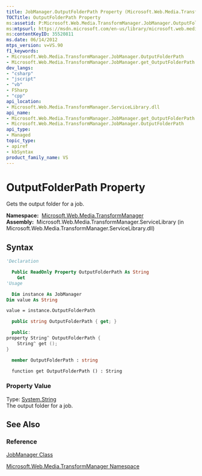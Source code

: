 ```yaml
---
title: JobManager.OutputFolderPath Property (Microsoft.Web.Media.TransformManager)
TOCTitle: OutputFolderPath Property
ms:assetid: P:Microsoft.Web.Media.TransformManager.JobManager.OutputFolderPath
ms:mtpsurl: https://msdn.microsoft.com/en-us/library/microsoft.web.media.transformmanager.jobmanager.outputfolderpath(v=VS.90)
ms:contentKeyID: 35520811
ms.date: 06/14/2012
mtps_version: v=VS.90
f1_keywords:
- Microsoft.Web.Media.TransformManager.JobManager.OutputFolderPath
- Microsoft.Web.Media.TransformManager.JobManager.get_OutputFolderPath
dev_langs:
- "csharp"
- "jscript"
- "vb"
- FSharp
- "cpp"
api_location:
- Microsoft.Web.Media.TransformManager.ServiceLibrary.dll
api_name:
- Microsoft.Web.Media.TransformManager.JobManager.get_OutputFolderPath
- Microsoft.Web.Media.TransformManager.JobManager.OutputFolderPath
api_type:
- Managed
topic_type:
- apiref
- kbSyntax
product_family_name: VS
---
```


# OutputFolderPath Property

Gets the output folder for a job.

**Namespace:**  [Microsoft.Web.Media.TransformManager](microsoft-web-media-transformmanager-namespace.md)  
**Assembly:**  Microsoft.Web.Media.TransformManager.ServiceLibrary (in Microsoft.Web.Media.TransformManager.ServiceLibrary.dll)

## Syntax

```vb
'Declaration

  Public ReadOnly Property OutputFolderPath As String
    Get
'Usage

  Dim instance As JobManager
Dim value As String

value = instance.OutputFolderPath
```

```csharp
  public string OutputFolderPath { get; }
```

```cpp
  public:
property String^ OutputFolderPath {
    String^ get ();
}
```

``` fsharp
  member OutputFolderPath : string
```

```jscript
  function get OutputFolderPath () : String
```

### Property Value

Type: [System.String](https://msdn.microsoft.com/library/s1wwdcbf)  
The output folder for a job.  

## See Also

### Reference

[JobManager Class](jobmanager-class-microsoft-web-media-transformmanager.md)

[Microsoft.Web.Media.TransformManager Namespace](microsoft-web-media-transformmanager-namespace.md)

